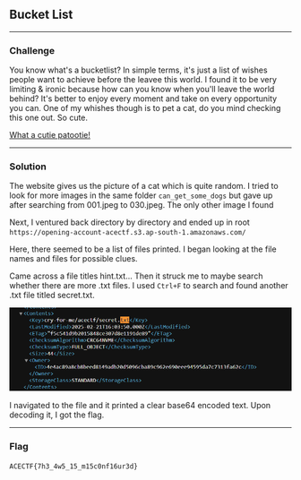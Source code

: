 ## Bucket List

---

### Challenge

You know what's a bucketlist? In simple terms, it's just a list of wishes people want to achieve before the leavee this world. I found it to be very limiting & ironic because how can you know when you'll leave the world behind? It's better to enjoy every moment and take on every opportunity you can. One of my whishes though is to pet a cat, do you mind checking this one out. So cute.

[What a cutie patootie!](https://opening-account-acectf.s3.ap-south-1.amazonaws.com/fun/can_we_get_some_dogs/026.jpeg)

---

### Solution

The website gives us the picture of a cat which is quite random. I tried to look for more images in the same folder `can_get_some_dogs` but gave up after searching from 001.jpeg to 030.jpeg. The only other image I found 

Next, I ventured back directory by directory and ended up in root `https://opening-account-acectf.s3.ap-south-1.amazonaws.com/`

Here, there seemed to be a list of files printed. I began looking at the file names and files for possible clues.

Came across a file titles hint.txt... Then it struck me to maybe search whether there are more .txt files. I used `Ctrl+F` to search and found another .txt file titled secret.txt.

![secret.txt](../attachments/BL1.png)

I navigated to the file and it printed a clear base64 encoded text. Upon decoding it, I got the flag.

---

### Flag

```
ACECTF{7h3_4w5_15_m15c0nf16ur3d}

